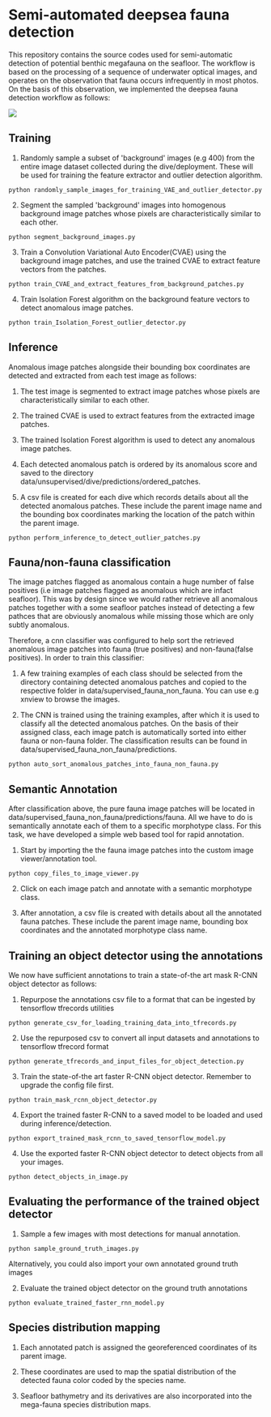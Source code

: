 # Semi-automated deepsea fauna detection
This repository contains the source codes used for semi-automatic detection of potential benthic megafauna on the seafloor. The workflow is based on the processing of a sequence of underwater optical images, and operates on the observation that fauna occurs infrequently in most photos. On the basis of this observation, we implemented the deepsea fauna detection workflow as follows:

<img src="https://cloud.geomar.de/s/jf9MmmTA63EJqJr/preview">

## Training

1. Randomly sample a subset of 'background' images (e.g 400) from the entire image dataset collected during the dive/deployment. These will be used for training the feature extractor and outlier detection algorithm.
```
python randomly_sample_images_for_training_VAE_and_outlier_detector.py
```

2. Segment the sampled 'background' images into homogenous background image patches whose pixels are characteristically similar to each other. 
```
python segment_background_images.py
```

3. Train a Convolution Variational Auto Encoder(CVAE) using the background image patches, and use the trained CVAE to extract feature vectors from the patches.
```
python train_CVAE_and_extract_features_from_background_patches.py
```

4. Train Isolation Forest algorithm on the background feature vectors to detect anomalous image patches.
```
python train_Isolation_Forest_outlier_detector.py
```

## Inference

Anomalous image patches alongside their bounding box coordinates are detected and extracted from each test image as follows:

1. The test image is segmented to extract image patches whose pixels are characteristically similar to each other.

2. The trained CVAE is used to extract features from the extracted image patches.

3. The trained Isolation Forest algorithm is used to detect any anomalous image patches.

4. Each detected anomalous patch is ordered by its anomalous score and saved to the directory data/unsupervised/dive/predictions/ordered_patches.

5. A csv file is created for each dive which records details about all the detected anomalous patches. These include the parent image name and the bounding box coordinates marking the location of the patch within the parent image.
```
python perform_inference_to_detect_outlier_patches.py
```


## Fauna/non-fauna classification

The image patches flagged as anomalous contain a huge number of false positives (i.e image patches flagged as anomalous which are infact seafloor). This was by design since we would rather retrieve all anomalous patches together with a some seafloor patches instead of detecting a few pathces that are obviously anomalous while missing those which are only subtly anomalous.

Therefore, a cnn classifier was configured to help sort the retrieved anomalous image patches into fauna (true positives) and non-fauna(false positives). In order to train this classifier:

1. A few training examples of each class should be selected from the directory containing detected anomalous patches and copied to the respective folder in data/supervised_fauna_non_fauna. You can use e.g xnview to browse the images.

2. The CNN is trained using the training examples, after which it is used to classify all the detected anomalous patches. On the basis of their assigned class, each image patch is automatically sorted into either fauna or non-fauna folder. The classification results can be found in data/supervised_fauna_non_fauna/predictions.
```
python auto_sort_anomalous_patches_into_fauna_non_fauna.py
```

## Semantic Annotation

After classification above, the pure fauna image patches will be located in data/supervised_fauna_non_fauna/predictions/fauna. All we have to do is semantically annotate each of them to a specific morphotype class. For this task, we have developed a simple web based tool for rapid annotation.

1. Start by importing the the fauna image patches into the custom image viewer/annotation tool.
```
python copy_files_to_image_viewer.py
```
2. Click on each image patch and annotate with a semantic morphotype class.

3. After annotation, a csv file is created with details about all the annotated fauna patches. These include the parent image name, bounding box coordinates and the annotated morphotype class name.



## Training an object detector using the annotations
We now have sufficient annotations to train a state-of-the art mask R-CNN object detector as follows:

1. Repurpose the annotations csv file to a format that can be ingested by tensorflow tfrecords utilities
```
python generate_csv_for_loading_training_data_into_tfrecords.py
```

2. Use the repurposed csv to convert all input datasets and annotations to tensorflow tfrecord format
```
python generate_tfrecords_and_input_files_for_object_detection.py
```

3. Train the state-of-the art faster R-CNN object detector. Remember to upgrade the config file first.
```
python train_mask_rcnn_object_detector.py
```

4. Export the trained faster R-CNN to a saved model to be loaded and used during inference/detection.
```
python export_trained_mask_rcnn_to_saved_tensorflow_model.py
```

4. Use the exported faster R-CNN object detector to detect objects from all your images.
```
python detect_objects_in_image.py
```

## Evaluating the performance of the trained object detector

1. Sample a few images with most detections for manual annotation. 
```
python sample_ground_truth_images.py
```

Alternatively, you could also import your own annotated ground truth images


2. Evaluate the trained object detector on the ground truth annotations
```
python evaluate_trained_faster_rnn_model.py
```

## Species distribution mapping

1. Each annotated patch is assigned the georeferenced coordinates of its parent image.

2. These coordinates are used to map the spatial distribution of the detected fauna color coded by the species name.

3. Seafloor bathymetry and its derivatives are also incorporated into the mega-fauna species distribution maps.
